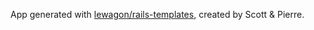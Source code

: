 App generated with [lewagon/rails-templates](https://github.com/lewagon/rails-templates), created by Scott & Pierre.
